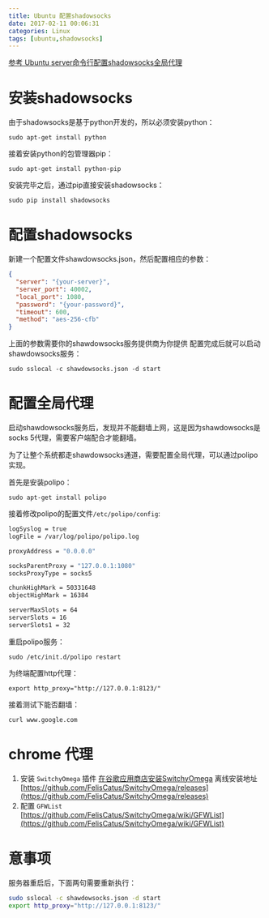 ```yaml
---
title: Ubuntu 配置shadowsocks
date: 2017-02-11 00:06:31
categories: Linux
tags: [ubuntu,shadowsocks]
---
```

[参考 Ubuntu server命令行配置shadowsocks全局代理](https://jingsam.github.io/2016/05/08/setup-shadowsocks-http-proxy-on-ubuntu-server.html)

# 安装shadowsocks

由于shadowsocks是基于python开发的，所以必须安装python：

`sudo apt-get install python`

接着安装python的包管理器pip：

`sudo apt-get install python-pip`

安装完毕之后，通过pip直接安装shadowsocks：

`sudo pip install shadowsocks`

# 配置shadowsocks

新建一个配置文件shawdowsocks.json，然后配置相应的参数：

```json
{
  "server": "{your-server}",
  "server_port": 40002,
  "local_port": 1080,
  "password": "{your-password}",
  "timeout": 600,
  "method": "aes-256-cfb"
}
```

上面的参数需要你的shawdowsocks服务提供商为你提供
配置完成后就可以启动shawdowsocks服务：

`sudo sslocal -c shawdowsocks.json -d start`

# 配置全局代理

启动shawdowsocks服务后，发现并不能翻墙上网，这是因为shawdowsocks是socks 5代理，需要客户端配合才能翻墙。

为了让整个系统都走shawdowsocks通道，需要配置全局代理，可以通过polipo实现。

首先是安装polipo：

`sudo apt-get install polipo`

接着修改polipo的配置文件`/etc/polipo/config`:

```bash
logSyslog = true
logFile = /var/log/polipo/polipo.log

proxyAddress = "0.0.0.0"

socksParentProxy = "127.0.0.1:1080"
socksProxyType = socks5

chunkHighMark = 50331648
objectHighMark = 16384

serverMaxSlots = 64
serverSlots = 16
serverSlots1 = 32
```

重启polipo服务：

`sudo /etc/init.d/polipo restart`

为终端配置http代理：

`export http_proxy="http://127.0.0.1:8123/"`

接着测试下能否翻墙：

`curl www.google.com`

# chrome 代理

1. 安装 `SwitchyOmega` 插件 [在谷歌应用商店安装SwitchyOmega](https://chrome.google.com/webstore/detail/proxy-switchyomega/padekgcemlokbadohgkifijomclgjgif) 离线安装地址 [https://github.com/FelisCatus/SwitchyOmega/releases](https://github.com/FelisCatus/SwitchyOmega/releases)
2. 配置 `GFWList` [https://github.com/FelisCatus/SwitchyOmega/wiki/GFWList](https://github.com/FelisCatus/SwitchyOmega/wiki/GFWList)

# 意事项

服务器重启后，下面两句需要重新执行：

```bash
sudo sslocal -c shawdowsocks.json -d start
export http_proxy="http://127.0.0.1:8123/"
```

